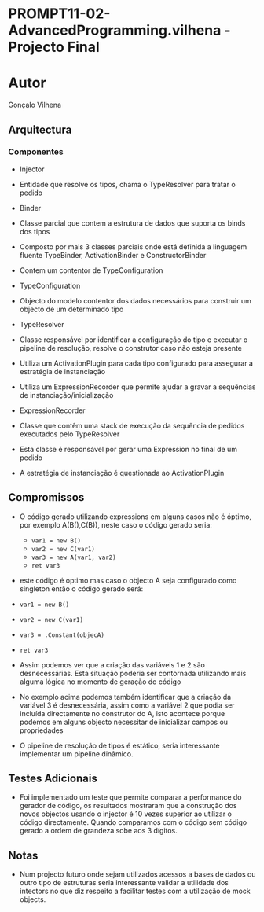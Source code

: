# PROMPT11-02-AdvancedProgramming.vilhena - Projecto Final #

# Autor #

Gonçalo Vilhena

## Arquitectura ##

### Componentes ###

 * Injector
  * Entidade que resolve os tipos, chama o TypeResolver para tratar o pedido

 * Binder
  * Classe parcial que contem a estrutura de dados que suporta os binds dos tipos
  * Composto por mais 3 classes parciais onde está definida a linguagem fluente TypeBinder, ActivationBinder e ConstructorBinder
  * Contem um contentor de TypeConfiguration

 * TypeConfiguration
  * Objecto do modelo contentor dos dados necessários para construir um objecto de um determinado tipo

 * TypeResolver
  * Classe responsável por identificar a configuração do tipo e executar o pipeline de resolução, resolve o construtor caso não esteja presente
  * Utiliza um ActivationPlugin para cada tipo configurado para assegurar a estratégia de instanciação
  * Utiliza um ExpressionRecorder que permite ajudar a gravar a sequências de instanciação/inicialização

 * ExpressionRecorder
  * Classe que contêm uma stack de execução da sequência de pedidos executados pelo TypeResolver
  * Esta classe é responsável por gerar uma Expression no final de um pedido
  * A estratégia de instanciação é questionada ao ActivationPlugin

## Compromissos ##

 * O código gerado utilizando expressions em alguns casos não é óptimo, por exemplo A(B(),C(B)), neste caso o código gerado seria:
   * `var1 = new B()`
   * `var2 = new C(var1)`
   * `var3 = new A(var1, var2)`
   * `ret var3`
  * este código é optimo mas caso o objecto A seja configurado como singleton então o código gerado será:
   * `var1 = new B()`
   * `var2 = new C(var1)`
   * `var3 = .Constant(objecA)`
   * `ret var3`
  * Assim podemos ver que a criação das variáveis 1 e 2 são desnecessárias. Esta situação poderia ser contornada utilizando mais alguma lógica no momento de geração do código

 * No exemplo acima podemos também identificar que a criação da variável 3 é desnecessária, assim como a variável 2 que podia ser incluída directamente no construtor do A, isto acontece porque podemos em alguns objecto necessitar de inicializar campos ou propriedades 

 * O pipeline de resolução de tipos é estático, seria interessante implementar um pipeline dinâmico.


## Testes Adicionais ##

 * Foi implementado um teste que permite comparar a performance do gerador de código, os resultados mostraram que a construção dos novos objectos usando o injector é 10 vezes superior ao utilizar o código directamente. Quando comparamos com o código sem código gerado a ordem de grandeza sobe aos 3 dígitos.
 
## Notas ##

 * Num projecto futuro onde sejam utilizados acessos a bases de dados ou outro tipo de estruturas seria interessante validar a utilidade dos intectors no que diz respeito a facilitar testes com a utilização de mock objects.
